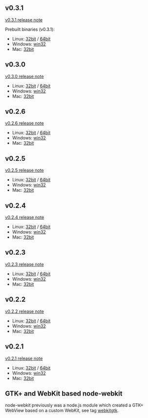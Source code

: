 ## v0.3.1
[v0.3.1 release note](https://groups.google.com/forum/?fromgroups=#!topic/node-webkit/KOqDJRtjo2I)

Prebuilt binaries (v0.3.1):

* Linux: [32bit](http://s3.amazonaws.com/node-webkit/v0.3.1/nw_release_linux_x32.tar.gz) / [64bit](https://s3.amazonaws.com/node-webkit/v0.3.1/nw_release_linux_x64.tar.gz)
* Windows: [win32](http://s3.amazonaws.com/node-webkit/v0.3.1/nw_release_win32.zip)
* Mac: [32bit](http://s3.amazonaws.com/node-webkit/v0.3.1/nw_release_mac.zip)

## v0.3.0

[v0.3.0 release note](https://groups.google.com/forum/?fromgroups=#!topic/node-webkit/OL8HhB06Ygs)

* Linux: [32bit](http://s3.amazonaws.com/node-webkit/v0.3.0/nw_release_linux_x32.tar.gz) / [64bit](https://s3.amazonaws.com/node-webkit/v0.3.0/nw_release_linux_x64.tar.gz)
* Windows: [win32](http://s3.amazonaws.com/node-webkit/v0.3.0/nw_release_win32.zip)
* Mac: [32bit](http://s3.amazonaws.com/node-webkit/v0.3.0/nw_release_mac.zip)

## v0.2.6

[v0.2.6 release note](https://groups.google.com/forum/?fromgroups=#!topic/node-webkit/dIYKeL6fPRM)

* Linux: [32bit](http://s3.amazonaws.com/node-webkit/v0.2.6/nw_release_linux_x32.tar.gz) / [64bit](http://s3.amazonaws.com/node-webkit/v0.2.6/nw_release_linux_x64.tar.gz)
* Windows: [win32](http://s3.amazonaws.com/node-webkit/v0.2.6/nw_release_win32.zip)
* Mac: [32bit](http://s3.amazonaws.com/node-webkit/v0.2.6/nw_release_mac.zip)

## v0.2.5

[v0.2.5 release note](https://groups.google.com/forum/?fromgroups=#!topic/node-webkit/PExOCHgcmKs)

* Linux: [32bit](http://s3.amazonaws.com/node-webkit/v0.2.5/nw_release_linux_x32.tar.gz) / [64bit](http://s3.amazonaws.com/node-webkit/v0.2.5/nw_release_linux_x64.tar.gz)
* Windows: [win32](http://s3.amazonaws.com/node-webkit/v0.2.5/nw_release_win32.zip)
* Mac: [32bit](http://s3.amazonaws.com/node-webkit/v0.2.5/nw_release_mac.zip)

## v0.2.4

[v0.2.4 release note](https://groups.google.com/forum/?fromgroups=#!topic/node-webkit/y7JsqTDFjpU)

* Linux: [32bit](http://s3.amazonaws.com/node-webkit/v0.2.4/nw_release_linux_x32.tar.gz) / [64bit](http://s3.amazonaws.com/node-webkit/v0.2.4/nw_release_linux_x64.tar.gz)
* Windows: [win32](http://s3.amazonaws.com/node-webkit/v0.2.4/nw_release_win32.zip)
* Mac: [32bit](http://s3.amazonaws.com/node-webkit/v0.2.4/nw_release_mac.zip)

## v0.2.3

[v0.2.3 release note](https://groups.google.com/forum/?fromgroups=#!topic/node-webkit/TKVu6BRm670)

* Linux: [32bit](http://s3.amazonaws.com/node-webkit/v0.2.3/nw_release_linux_x32.tar.gz) / [64bit](http://s3.amazonaws.com/node-webkit/v0.2.3/nw_release_linux_x64.tar.gz)
* Windows: [win32](http://s3.amazonaws.com/node-webkit/v0.2.3/nw_release_win32.zip)
* Mac: [32bit](http://s3.amazonaws.com/node-webkit/v0.2.3/nw_release_mac.zip)

## v0.2.2

[v0.2.2 release note](https://groups.google.com/forum/?fromgroups=#!topic/node-webkit/K0b_hr8rEas)

* Linux: [32bit](http://s3.amazonaws.com/node-webkit/v0.2.2/nw_release_linux_x32.tar.gz) / [64bit](http://s3.amazonaws.com/node-webkit/v0.2.2/nw_release_linux_x64.tar.gz)
* Windows: [win32](http://s3.amazonaws.com/node-webkit/v0.2.2/nw_release_win32.zip)
* Mac: [32bit](http://s3.amazonaws.com/node-webkit/v0.2.2/nw_release_mac.zip)

## v0.2.1

[v0.2.1 release note](https://groups.google.com/forum/?fromgroups=#!topic/node-webkit/oRFbt2JSqWg)

* Linux: [32bit](http://s3.amazonaws.com/node-webkit/v0.2.1/nw_release_linux_x32.tar.gz) / [64bit](http://s3.amazonaws.com/node-webkit/v0.2.1/nw_release_linux_x64.tar.gz)
* Windows: [win32](http://s3.amazonaws.com/node-webkit/v0.2.1/nw_release_win32.zip)
* Mac: [32bit](http://s3.amazonaws.com/node-webkit/v0.2.1/nw_release_mac.zip)

## GTK+ and WebKit based node-webkit

node-webkit previously was a node.js module which created a GTK+ WebView based on a custom WebKit, see tag [webkitgtk](https://github.com/rogerwang/node-webkit/tree/webkitgtk).